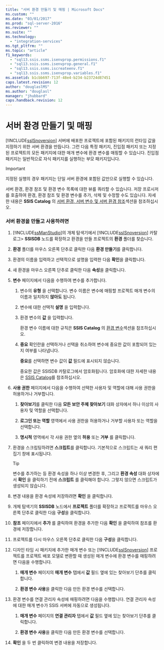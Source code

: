 ```yaml
---
title: "서버 환경 만들기 및 매핑 | Microsoft Docs"
ms.custom: ""
ms.date: "03/01/2017"
ms.prod: "sql-server-2016"
ms.reviewer: ""
ms.suite: ""
ms.technology: 
  - "integration-services"
ms.tgt_pltfrm: ""
ms.topic: "article"
f1_keywords: 
  - "sql13.ssis.ssms.isenvprop.permissions.f1"
  - "sql13.ssis.ssms.isenvprop.general.f1"
  - "sql13.ssis.ssms.iscreateenv.f1"
  - "sql13.ssis.ssms.isenvprop.variables.f1"
ms.assetid: b1cbb697-713f-48e4-b234-b23724d87451
caps.latest.revision: 12
author: "douglaslMS"
ms.author: "douglasl"
manager: "jhubbard"
caps.handback.revision: 12
---
```

# 서버 환경 만들기 및 매핑
  [!INCLUDE[ssISnoversion](../../includes/ssisnoversion-md.md)] 서버에 배포한 프로젝트에 포함된 패키지의 런타임 값을 지정하기 위한 서버 환경을 만듭니다. 그런 다음 특정 패키지, 진입점 패키지 또는 지정된 프로젝트의 모든 패키지에 대한 매개 변수에 환경 변수를 매핑할 수 있습니다. 진입점 패키지는 일반적으로 자식 패키지를 실행하는 부모 패키지입니다.  
  
> [!IMPORTANT]  
>  지정된 실행의 경우 패키지는 단일 서버 환경에 포함된 값만으로 실행할 수 있습니다.  
  
 서버 환경, 환경 참조 및 환경 변수 목록에 대한 뷰를 쿼리할 수 있습니다. 저장 프로시저를 호출하여 환경, 환경 참조 및 환경 변수를 추가, 삭제 및 수정할 수도 있습니다. 자세한 내용은 **SSIS Catalog** 의 [서버 환경, 서버 변수 및 서버 환경 참조](../../integration-services/service/ssis-catalog.md)섹션을 참조하십시오.  
  
### 서버 환경을 만들고 사용하려면  
  
1.  [!INCLUDE[ssManStudio](../../includes/ssmanstudio-md.md)]의 개체 탐색기에서 [!INCLUDE[ssISnoversion](../../includes/ssisnoversion-md.md)] 카탈로그> **SSISDB** 노드를 확장하고 환경을 만들 프로젝트의 **환경** 폴더를 찾습니다.  
  
2.  **환경** 폴더를 마우스 오른쪽 단추로 클릭한 다음 **환경 만들기**를 클릭합니다.  
  
3.  환경의 이름을 입력하고 선택적으로 설명을 입력한 다음 **확인**을 클릭합니다.  
  
4.  새 환경을 마우스 오른쪽 단추로 클릭한 다음 **속성**을 클릭합니다.  
  
5.  **변수** 페이지에서 다음을 수행하여 변수를 추가합니다.  
  
    1.  변수의 **유형** 을 선택합니다. 변수 이름은 변수에 매핑할 프로젝트 매개 변수의 이름과 일치하지 **않아도** 됩니다.  
  
    2.  변수에 대한 선택적 **설명** 을 입력합니다.  
  
    3.  환경 변수의 **값** 을 입력합니다.  
  
         환경 변수 이름에 대한 규칙은 **SSIS Catalog** 의 [환경 변수](../../integration-services/service/ssis-catalog.md)섹션을 참조하십시오.  
  
    4.  **중요** 확인란을 선택하거나 선택을 취소하여 변수에 중요한 값이 포함되어 있는지 여부를 나타냅니다.  
  
         **중요**를 선택하면 변수 값이 **값** 필드에 표시되지 않습니다.  
  
         중요한 값은 SSISDB 카탈로그에서 암호화됩니다. 암호화에 대한 자세한 내용은 [SSIS Catalog](../../integration-services/service/ssis-catalog.md)를 참조하십시오.  
  
6.  **사용 권한** 페이지에서 다음을 수행하여 선택한 사용자 및 역할에 대해 사용 권한을 허용하거나 거부합니다.  
  
    1.  **찾아보기**를 클릭한 다음 **모든 보안 주체 찾아보기** 대화 상자에서 하나 이상의 사용자 및 역할을 선택합니다.  
  
    2.  **로그인 또는 역할** 영역에서 사용 권한을 허용하거나 거부할 사용자 또는 역할을 선택합니다.  
  
    3.  **명시적** 영역에서 각 사용 권한 옆의 **허용** 또는 **거부** 를 클릭합니다.  
  
7.  환경을 스크립팅하려면 **스크립트**를 클릭합니다. 기본적으로 스크립트는 새 쿼리 편집기 창에 표시됩니다.  
  
    > [!TIP]  
    >  변수를 추가하는 등 환경 속성을 하나 이상 변경한 후, 그리고 **환경 속성** 대화 상자에서 **확인** 을 클릭하기 전에 **스크립트** 를 클릭해야 합니다. 그렇지 않으면 스크립트가 생성되지 않습니다.  
  
8.  변경 내용을 환경 속성에 저장하려면 **확인** 을 클릭합니다.  
  
9. 개체 탐색기의 **SSISDB** 노드에서 **프로젝트** 폴더를 확장하고 프로젝트를 마우스 오른쪽 단추로 클릭한 다음 **구성**을 클릭합니다.  
  
10. **참조** 페이지에서 **추가** 를 클릭하여 환경을 추가한 다음 **확인** 을 클릭하여 참조를 환경에 저장합니다.  
  
11. 프로젝트를 다시 마우스 오른쪽 단추로 클릭한 다음 **구성**을 클릭합니다.  
  
12. 디자인 타임 시 패키지에 추가한 매개 변수 또는 [!INCLUDE[ssISnoversion](../../includes/ssisnoversion-md.md)] 프로젝트를 프로젝트 배포 모델로 변환할 때 생성된 매개 변수에 환경 변수를 매핑하려면 다음을 수행합니다.  
  
    1.  **매개 변수** 페이지의 **매개 변수** 탭에서 **값** 필드 옆에 있는 찾아보기 단추를 클릭합니다.  
  
    2.  **환경 변수 사용**을 클릭한 다음 만든 환경 변수를 선택합니다.  
  
13. 환경 변수를 연결 관리자 속성에 매핑하려면 다음을 수행합니다. 연결 관리자 속성에 대한 매개 변수가 SSIS 서버에 자동으로 생성됩니다.  
  
    1.  **매개 변수** 페이지의 **연결 관리자** 탭에서 **값** 필드 옆에 있는 찾아보기 단추를 클릭합니다.  
  
    2.  **환경 변수 사용**을 클릭한 다음 만든 환경 변수를 선택합니다.  
  
14. **확인** 을 두 번 클릭하여 변경 내용을 저장합니다.  
  
  